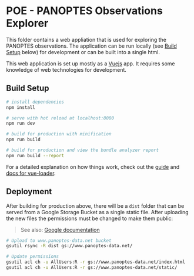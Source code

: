 # POE - PANOPTES Observations Explorer

This folder contains a web appliation that is used for exploring the 
PANOPTES observations. The application can be run locally (see [Build Setup](#build_setup) below) for development or can be built into a single html.

This web application is set up mostly as a [Vuejs](https://vuejs.org/) app.
It requires some knowledge of web technologies for development.

## Build Setup
<a id="build_setup"></a>

```bash
# install dependencies
npm install

# serve with hot reload at localhost:8080
npm run dev

# build for production with minification
npm run build

# build for production and view the bundle analyzer report
npm run build --report
```

For a detailed explanation on how things work, check out the [guide](http://vuejs-templates.github.io/webpack/) and [docs for vue-loader](http://vuejs.github.io/vue-loader).

## Deployment

After building for production above, there will be a `dist` folder that
can be served from a Google Storage Bucket as a single static file. After
uploading the new files the permissions must be changed to make them public:

> See also: [Google documentation](https://cloud.google.com/storage/docs/hosting-static-website)

```bash
# Upload to www.panoptes-data.net bucket
gsutil rsync -R dist gs://www.panoptes-data.net/

# Update permissions
gsutil acl ch -u AllUsers:R -r gs://www.panoptes-data.net/index.html
gsutil acl ch -u AllUsers:R -r gs://www.panoptes-data.net/static/
```